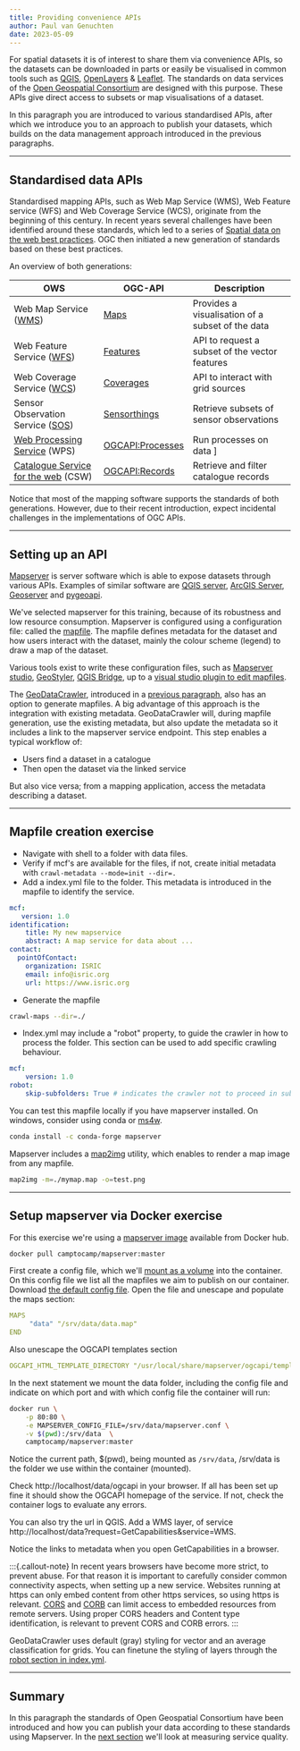 ```yaml
---
title: Providing convenience APIs
author: Paul van Genuchten
date: 2023-05-09
---
```


For spatial datasets it is of interest to share them via convenience APIs, so the datasets can be downloaded in parts or easily be visualised in common tools such as [QGIS](https://qgis.org), [OpenLayers](https://openlayers.org) & [Leaflet](https://leaflet.org). The standards on data services of the [Open Geospatial Consortium](https://www.ogc.org/) are designed with this purpose. These APIs give direct access to subsets or map visualisations of a dataset. 
 
In this paragraph you are introduced to various standardised APIs, after which we introduce you to an approach to publish your datasets, which builds on the data management approach introduced in the previous paragraphs.  

---

## Standardised data APIs 

Standardised mapping APIs, such as Web Map Service (WMS), Web Feature service (WFS) and Web Coverage Service (WCS), originate from the beginning of this century. In recent years several challenges have been identified around these standards, which led to a series of [Spatial data on the web best practices](https://www.w3.org/TR/sdw-bp/). OGC then initiated a new generation of standards based on these best practices.

An overview of both generations:

| OWS | OGC-API | Description |
| --- | --- | --- |
| Web Map Service ([WMS](https://www.ogc.org/standard/wms/)) | [Maps](https://ogcapi.ogc.org/maps/) | Provides a visualisation of a subset of the data |
| Web Feature Service ([WFS](https://www.ogc.org/standard/wfs/)) | [Features](https://ogcapi.ogc.org/features/) | API to request a subset of the vector features |
| Web Coverage Service ([WCS](https://www.ogc.org/standard/wcs/)) | [Coverages](https://ogcapi.ogc.org/coverages/) | API to interact with grid sources |
| Sensor Observation Service ([SOS](https://www.ogc.org/standard/sos)) | [Sensorthings](https://www.ogc.org/standard/sensorthings/) | Retrieve subsets of sensor observations |
| [Web Processing Service](https://www.ogc.org/standard/wps) (WPS) | [OGCAPI:Processes](https://ogcapi.ogc.org/processes) | Run processes on data ]
| [Catalogue Service for the web](https://www.ogc.org/standard/cat) (CSW) | [OGCAPI:Records](https://ogcapi.ogc.org/records) | Retrieve and filter catalogue records |

Notice that most of the mapping software supports the standards of both generations. However, due to their recent
introduction, expect incidental challenges in the implementations of OGC APIs. 

---

## Setting up an API

[Mapserver](https://mapserver.org) is server software which is able to expose datasets through various APIs. 
Examples of similar software are [QGIS server](https://docs.qgis.org/3.28/en/docs/server_manual/introduction.html), 
[ArcGIS Server](https://enterprise.arcgis.com/en/server/), [Geoserver](https://geoserver.org) and 
[pygeoapi](https://pygeoapi.io).
 
We've selected mapserver for this training, because of its robustness and low resource consumption.
Mapserver is configured using a configuration file: called the [mapfile](https://www.mapserver.org/mapfile/). 
The mapfile defines metadata for the dataset and how users interact with the dataset, mainly the colour 
scheme (legend) to draw a map of the dataset.  

Various tools exist to write these configuration files, such as [Mapserver studio](https://mapserverstudio.net/), 
[GeoStyler](https://www.osgeo.org/projects/geostyler/), [QGIS Bridge](https://www.geocat.net/docs/bridge/qgis/latest), 
up to a [visual studio plugin to edit mapfiles](https://marketplace.visualstudio.com/items?itemName=chicoff.mapfile).

The [GeoDataCrawler](https://pypi.org/project/geodatacrawler/), introduced in a 
[previous paragraph](./2-interact-with-data-repositories.md), also has an option to generate mapfiles. 
A big advantage of this approach is the integration with existing metadata. 
GeoDataCrawler will, during mapfile generation, use the existing metadata, but also update the metadata 
so it includes a link to the mapserver service endpoint. This step enables a typical workflow of: 

- Users find a dataset in a catalogue 
- Then open the dataset via the linked service

But also vice versa; from a mapping application, access the metadata describing a dataset.

---

## Mapfile creation exercise

- Navigate with shell to a folder with data files.
- Verify if mcf's are available for the files, if not, create initial metadata with `crawl-metadata --mode=init --dir=.`
- Add a index.yml file to the folder. This metadata is introduced in the mapfile to identify the service.

```yaml
mcf:
   version: 1.0
identification:
    title: My new mapservice
    abstract: A map service for data about ...
contact:
  pointOfContact:
    organization: ISRIC
    email: info@isric.org
    url: https://www.isric.org
```

- Generate the mapfile

```bash
crawl-maps --dir=./
```

- Index.yml may include a "robot" property, to guide the crawler in how to process the folder. This section can be used to add specific crawling behaviour.

```yaml
mcf:
    version: 1.0
robot:
    skip-subfolders: True # indicates the crawler not to proceed in subfolders
```

You can test this mapfile locally if you have mapserver installed. On windows, consider using conda or [ms4w](https://www.ms4w.com/).

```bash
conda install -c conda-forge mapserver
```

Mapserver includes a [map2img](https://mapserver.org/utilities/map2img.html) utility, which enables to render a map image from any mapfile.

```bash
map2img -m=./mymap.map -o=test.png
```

---

## Setup mapserver via Docker exercise

For this exercise we're using a [mapserver image](https://hub.docker.com/r/camptocamp/mapserver) available from Docker hub.

```bash
docker pull camptocamp/mapserver:master  
```

First create a config file, which we'll [mount as a volume](https://docs.docker.com/storage/volumes/) into the container. On this config file we list all the mapfiles we aim to publish on our container. Download [the default config file](https://github.com/camptocamp/docker-mapserver/blob/master/runtime/etc/mapserver.conf). Open the file and unescape and populate the maps section:

```yaml
MAPS
     "data" "/srv/data/data.map"
END
```

Also unescape the OGCAPI templates section

```yaml
OGCAPI_HTML_TEMPLATE_DIRECTORY "/usr/local/share/mapserver/ogcapi/templates/html-bootstrap4/"
```



In the next statement we mount the data folder, including the config file and indicate on which port and with which config file the container will run:

```bash
docker run \
    -p 80:80 \
    -e MAPSERVER_CONFIG_FILE=/srv/data/mapserver.conf \
    -v $(pwd):/srv/data  \
    camptocamp/mapserver:master 
```

Notice the current path, $(pwd), being mounted as `/srv/data`, /srv/data is the folder we use within the container (mounted).

Check http://localhost/data/ogcapi in your browser. If all has been set up fine it should show the OGCAPI homepage of the service. 
If not, check the container logs to evaluate any errors. 

You can also try the url in QGIS. Add a WMS layer, of service http://localhost/data?request=GetCapabilities&service=WMS.

Notice the links to metadata when you open GetCapabilities in a browser.

:::{.callout-note}
In recent years browsers have become more strict, to prevent abuse. For that reason it is important to carefully consider common connectivity aspects, when setting up a new service. Websites running at https can only embed content from other https services, so using https is relevant. [CORS](https://en.wikipedia.org/cors) and [CORB](https://en.wikipedia.org/corb) can limit access to embedded resources from remote servers. Using proper CORS headers and Content type identification, is relevant to prevent CORS and CORB errors. 
:::

GeoDataCrawler uses default (gray) styling for vector and an average classification for grids. You can finetune the styling of layers through the [robot section in index.yml](https://github.com/pvgenuchten/pyGeoDataCrawler?tab=readme-ov-file#layer-styling).

---

## Summary

In this paragraph the standards of Open Geospatial Consortium have been introduced and how you can publish your data according to these standards using Mapserver. In the [next section](./8-measure-quality.md) we'll look at measuring service quality.




